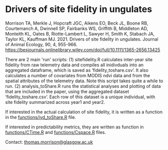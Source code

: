 # Drivers of site fidelity in ungulates

Morrison TA, Merkle J, Hopcraft JGC, Aikens EO, Beck JL, Boone RB, Courtemanch A, Dwinnell SP, Fairbanks WS, Griffith B, Middleton AD, Monteith KL, Oates B, Riotte-Lambert L, Sawyer H, Smith K, Stabach JA, Taylor KL, Kauffman MJ. 2021. Drivers of site fidelity in ungulates. Journal of Animal Ecology, 90, 4, 955-966.
https://besjournals.onlinelibrary.wiley.com/doi/full/10.1111/1365-2656.13425

There are 2 main 'run' scripts: 
(1) sitefidelity.R calculates inter-year site fidelity from raw telemetry data and compiles all inidivduals into an aggregated dataframe, which is saved as ‘fidelity_toshare.csv’. It also calculates a number of covariates from MODIS ndvi data and from the spatial attributes of the telemetry data. Note this script takes quite a while to run. 
(2) analysis_toShare.R runs the statistical analyses and plotting of data that are included in the paper, using the aggregated dataset  ‘fidelity_toshare.csv’. Each row of this dataset is a unique individual, with site fidelity summarized across year1 and year2. 

If interested in the actual calculation of site fidelity, it is written as a function in the [functions/iyd_toShare.R][iyd] file. 

If interested in predictability metrics, they are written as function in [functions/CTime.R][ctime] and [functions/Cspace.R][cspace] files. 

Contact: <thomas.morrison@glasgow.ac.uk>

[iyd]: https://github.com/morrisontom/sitefidelity/functions/iyd_toshare.R
[ctime]: https://github.com/morrisontom/sitefidelity/functions/CTime.R
[cspace]: https://github.com/morrisontom/sitefidelity/functions/CSpace.R
